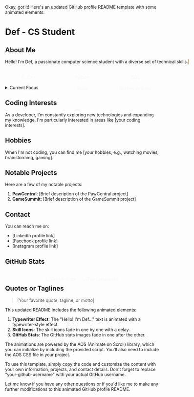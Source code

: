 Okay, got it! Here's an updated GitHub profile README template with some animated elements:

# Def - CS Student

## About Me
<span class="type-text">Hello! I'm Def, a passionate computer science student with a diverse set of technical skills.</span>

<div class="skills-container">
  <div class="skill-item" data-aos="fade-up">
    <i class="fab fa-java"></i>
    <span>C, C++</span>
  </div>
  <div class="skill-item" data-aos="fade-up" data-aos-delay="100">
    <i class="fab fa-python"></i>
    <span>Python</span>
  </div>
  <div class="skill-item" data-aos="fade-up" data-aos-delay="200">
    <i class="fas fa-database"></i>
    <span>SQL</span>
  </div>
  <div class="skill-item" data-aos="fade-up" data-aos-delay="300">
    <i class="fab fa-react"></i>
    <span>MERN</span>
  </div>
  <div class="skill-item" data-aos="fade-up" data-aos-delay="400">
    <i class="fab fa-scala"></i>
    <span>Scala</span>
  </div>
  <div class="skill-item" data-aos="fade-up" data-aos-delay="500">
    <i class="fas fa-microchip"></i>
    <span>Octave, Arduino</span>
  </div>
</div>

<details>
  <summary>Current Focus</summary>
  [Add your current focus area or project here]
</details>

## Coding Interests
As a developer, I'm constantly exploring new technologies and expanding my knowledge. I'm particularly interested in areas like [your coding interests].

## Hobbies
When I'm not coding, you can find me [your hobbies, e.g., watching movies, brainstorming, gaming].

## Notable Projects
Here are a few of my notable projects:

1. **PawCentral**: [Brief description of the PawCentral project]
2. **GameSummit**: [Brief description of the GameSummit project]

## Contact
You can reach me on:
- [LinkedIn profile link]
- [Facebook profile link]
- [Instagram profile link]

## GitHub Stats
<div class="stats-container">
  <div class="stat-item" data-aos="fade-up">
    <img src="https://github-readme-stats.vercel.app/api?username=your-github-username&show_icons=true&theme=radical" alt="GitHub Stats" />
  </div>
  <div class="stat-item" data-aos="fade-up" data-aos-delay="200">
    <img src="https://github-readme-stats.vercel.app/api/top-langs/?username=your-github-username&layout=compact&theme=radical" alt="Top Languages" />
  </div>
</div>

## Quotes or Taglines
> [Your favorite quote, tagline, or motto]

<style>
  /* Add your custom CSS styles here */
  .type-text {
    overflow: hidden;
    border-right: 0.15em solid orange;
    white-space: nowrap;
    animation: typing 3s steps(40) infinite;
  }

  @keyframes typing {
    from { width: 0 }
    to { width: 100% }
  }

  .skills-container {
    display: grid;
    grid-template-columns: repeat(3, 1fr);
    grid-gap: 20px;
  }

  .skill-item {
    text-align: center;
    opacity: 0;
    animation: fade-in 0.5s ease-in-out forwards;
  }

  @keyframes fade-in {
    0% { opacity: 0; transform: translateY(20px); }
    100% { opacity: 1; transform: translateY(0); }
  }

  .stats-container {
    display: flex;
    justify-content: center;
    gap: 20px;
  }

  .stat-item {
    opacity: 0;
    animation: fade-in 0.5s ease-in-out forwards;
  }
</style>

<script src="https://unpkg.com/aos@2.3.1/dist/aos.js"></script>
<script>
  document.addEventListener('DOMContentLoaded', function() {
    AOS.init({
      duration: 1000,
      once: true
    });
  });
</script>

This updated README includes the following animated elements:

1. **Typewriter Effect**: The "Hello! I'm Def..." text is animated with a typewriter-style effect.
2. **Skill Icons**: The skill icons fade in one by one with a delay.
3. **GitHub Stats**: The GitHub stats images fade in one after the other.

The animations are powered by the AOS (Animate on Scroll) library, which you can initialize by including the provided script. You'll also need to include the AOS CSS file in your project.

To use this template, simply copy the code and customize the content with your own information, projects, and contact details. Don't forget to replace "your-github-username" with your actual GitHub username.

Let me know if you have any other questions or if you'd like me to make any further modifications to this animated GitHub profile README.
